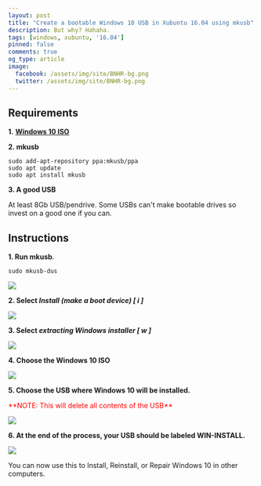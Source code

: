 ```yaml
---
layout: post
title: "Create a bootable Windows 10 USB in Xubuntu 16.04 using mkusb"
description: But why? Hahaha.
tags: [windows, xubuntu, '16.04']
pinned: false
comments: true
og_type: article
image:
  facebook: /assets/img/site/BNHR-bg.png
  twitter: /assets/img/site/BNHR-bg.png
---
```


## Requirements
**1.** [**Windows 10 ISO**](https://www.microsoft.com/en-us/software-download/windows10ISO)

**2. mkusb**

```shell
sudo add-apt-repository ppa:mkusb/ppa
sudo apt update
sudo apt install mkusb
```

**3. A good USB**

At least 8Gb USB/pendrive. Some USBs can't make bootable drives so invest on a good one if you can.

## Instructions

**1. Run mkusb**.

```shell
sudo mkusb-dus
```

<img class="img-fluid" src="{{ site.baseurl }}/assets/img/posts/2017-04-03-how-to-create-a-bootable-windows-10-usb-in-xubuntu-16.04-using-mkusb/mkusb-001.png">

**2. Select <em>Install (make a boot device) [ i ]</em>**

<img class="img-fluid" src="{{ site.baseurl }}/assets/img/posts/2017-04-03-how-to-create-a-bootable-windows-10-usb-in-xubuntu-16.04-using-mkusb/mkusb-002.png">


**3. Select <em>extracting Windows installer [ w ]</em>**

<img class="img-fluid" src="{{ site.baseurl }}/assets/img/posts/2017-04-03-how-to-create-a-bootable-windows-10-usb-in-xubuntu-16.04-using-mkusb/mkusb-003.png">

**4. Choose the Windows 10 ISO**

<img class="img-fluid" src="{{ site.baseurl }}/assets/img/posts/2017-04-03-how-to-create-a-bootable-windows-10-usb-in-xubuntu-16.04-using-mkusb/mkusb-004.png">

**5. Choose the USB where Windows 10 will be installed.**
<p style="color: red;">**NOTE: This will delete all contents of the USB**</p>

<img class="img-fluid" src="{{ site.baseurl }}/assets/img/posts/2017-04-03-how-to-create-a-bootable-windows-10-usb-in-xubuntu-16.04-using-mkusb/mkusb-005.png">

**6. At the end of the process, your USB should be labeled WIN-INSTALL.**

<img class="img-fluid" src="{{ site.baseurl }}/assets/img/posts/2017-04-03-how-to-create-a-bootable-windows-10-usb-in-xubuntu-16.04-using-mkusb/mkusb-006.png">

You can now use this to Install, Reinstall, or Repair Windows 10 in other computers.
